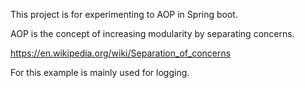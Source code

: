 This project is for experimenting to AOP in Spring boot.

AOP is the concept of increasing modularity by separating concerns.

https://en.wikipedia.org/wiki/Separation_of_concerns

For this example is mainly used for logging.